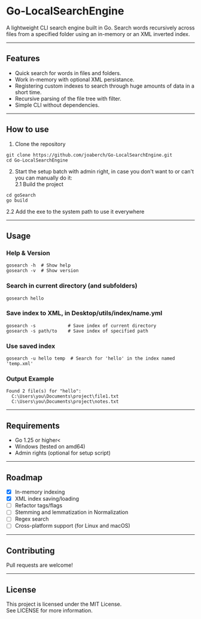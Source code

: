 # Go-LocalSearchEngine
A lightweight CLI search engine built in Go. Search words recursively across files from a specified folder using an in-memory or an XML inverted index.

---


## Features
- Quick search for words in files and folders.  
- Work in-memory with optional XML persistance.  
- Registering custom indexes to search through huge amounts of data in a short time.  
- Recursive parsing of the file tree with filter.  
- Simple CLI without dependencies.

---


## How to use
1. Clone the repository
```
git clone https://github.com/joaberch/Go-LocalSearchEngine.git
cd Go-LocalSearchEngine
```
2.   Start the setup batch with admin right, in case you don't want to or can't you can manually do it:  
2.1  Build the project
```
cd goSearch
go build
```
2.2  Add the exe to the system path to use it everywhere

---


## Usage

### Help & Version

```
gosearch -h  # Show help
gosearch -v  # Show version
```

### Search in current directory (and subfolders)

```
gosearch hello
```
### Save index to XML, in Desktop/utils/index/name.yml
```
gosearch -s            # Save index of current directory
gosearch -s path/to    # Save index of specified path
```
### Use saved index
```
gosearch -u hello temp  # Search for 'hello' in the index named 'temp.xml'
```
### Output Example
```
Found 2 file(s) for "hello":
  C:\Users\you\Documents\project\file1.txt
  C:\Users\you\Documents\project\notes.txt
```

---


## Requirements
- Go 1.25 or higher<  
- Windows (tested on amd64)  
- Admin rights (optional for setup script)

---


## Roadmap
- [x] In-memory indexing  
- [x] XML index saving/loading  
- [ ] Refactor tags/flags  
- [ ] Stemming and lemmatization in Normalization  
- [ ] Regex search  
- [ ] Cross-platform support (for Linux and macOS)

---


## Contributing
Pull requests are welcome!

---


## License
This project is licensed under the MIT License.  
See LICENSE for more information.
